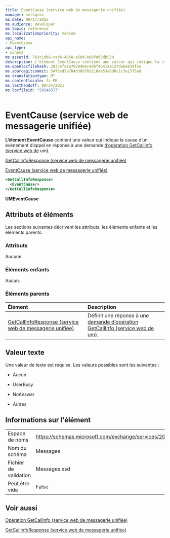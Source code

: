 ```yaml
---
title: EventCause (service web de messagerie unifiée)
manager: sethgros
ms.date: 09/17/2015
ms.audience: Developer
ms.topic: reference
ms.localizationpriority: medium
api_name:
- EventCause
api_type:
- schema
ms.assetid: 7b3c1db8-cad4-4050-a50d-b06f065db530
description: L’élément EventCause contient une valeur qui indique la cause d’un événement d’appel en réponse à une demande d’opération GetCallInfo (service web de um).
ms.openlocfilehash: 203cefa1a70294bec4d6f4b41aa157da6e639fce
ms.sourcegitcommit: 54f6cd5a704b36b76d110ee53a6d6c1c3e15f5a9
ms.translationtype: MT
ms.contentlocale: fr-FR
ms.lasthandoff: 09/24/2021
ms.locfileid: "59546573"
---
```

# <a name="eventcause-um-web-service"></a>EventCause (service web de messagerie unifiée)

**L’élément EventCause** contient une valeur qui indique la cause d’un événement d’appel en réponse à une demande [d’opération GetCallInfo (service web de](getcallinfo-operation-um-web-service.md) um). 
  
[GetCallInfoResponse (service web de messagerie unifiée)](getcallinforesponse-um-web-service.md)
  
[EventCause (service web de messagerie unifiée)](eventcause-um-web-service.md)
  
```xml
<GetCallInfoResponse>
  <EventCause/>
</GetCallInfoResponse>
```

 **UMEventCause**
## <a name="attributes-and-elements"></a>Attributs et éléments

Les sections suivantes décrivent les attributs, les éléments enfants et les éléments parents.
  
### <a name="attributes"></a>Attributs

Aucune.
  
### <a name="child-elements"></a>Éléments enfants

Aucun.
  
### <a name="parent-elements"></a>Éléments parents

|**Élément**|**Description**|
|:-----|:-----|
|[GetCallInfoResponse (service web de messagerie unifiée)](getcallinforesponse-um-web-service.md) <br/> |Définit une réponse à une [demande d’opération GetCallInfo (service web de um).](getcallinfo-operation-um-web-service.md)  <br/> |
   
## <a name="text-value"></a>Valeur texte

Une valeur de texte est requise. Les valeurs possibles sont les suivantes :
  
- Aucun
    
- UserBusy
    
- NoAnswer
    
- Autres
    
## <a name="element-information"></a>Informations sur l'élément

|||
|:-----|:-----|
|Espace de noms  <br/> |https://schemas.microsoft.com/exchange/services/2006/messages  <br/> |
|Nom du schéma  <br/> |Messages  <br/> |
|Fichier de validation  <br/> |Messages.xsd  <br/> |
|Peut être vide  <br/> |False  <br/> |
   
## <a name="see-also"></a>Voir aussi



[Opération GetCallInfo (service web de messagerie unifiée)](getcallinfo-operation-um-web-service.md)
  
[GetCallInfoResponse (service web de messagerie unifiée)](getcallinforesponse-um-web-service.md)

